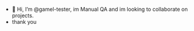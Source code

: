 - 👋 Hi, I’m @gamel-tester, im Manual QA and im looking to collaborate on projects.
- thank you

<!---
gamel-tester/gamel-tester is a ✨ special ✨ repository because its `README.md` (this file) appears on your GitHub profile.
You can click the Preview link to take a look at your changes.
--->
